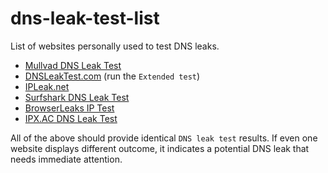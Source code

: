 # dns-leak-test-list
List of websites personally used to test DNS leaks.

- [Mullvad DNS Leak Test](https://mullvad.net/en/check)
- [DNSLeakTest.com](https://www.dnsleaktest.com/) (run the `Extended test`)
- [IPLeak.net](https://ipleak.net/)
- [Surfshark DNS Leak Test](https://surfshark.com/dns-leak-test)
- [BrowserLeaks IP Test](https://browserleaks.com/ip)
- [IPX.AC DNS Leak Test](https://ipx.ac/run)

All of the above should provide identical `DNS leak test` results. If even one website displays different outcome, it indicates a potential DNS leak that needs immediate attention.
